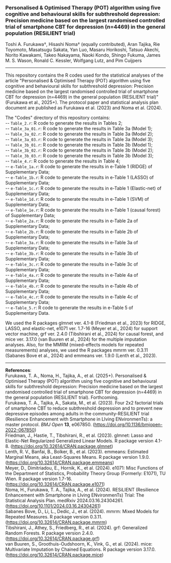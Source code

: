 ### Personalised & Optimised Therapy (POT) algorithm using five cognitive and behavioural skills for subthreshold depression: Precision medicine based on the largest randomised controlled trial of smartphone CBT for depression (n=4469) in the general population (RESiLIENT trial)

Toshi A. Furukawa†, Hisashi Noma† (equally contributed), Aran Tajika, Rie Toyomoto, Masatsugu Sakata, Yan Luo, Masaru Horikoshi, Tatsuo Akechi, Norito Kawakami, Takeo Nakayama, Naoki Kondo, Shingo Fukuma,
James M. S. Wason, Ronald C. Kessler, Wolfgang Lutz, and Pim Cuijpers

---

This repository contains the R codes used for the statistical analyses of the article "Personalised & Optimised Therapy (POT) algorithm using five cognitive and behavioural skills for subthreshold depression: Precision medicine based on the largest randomised controlled trial of smartphone CBT for depression (n=4469) in the general population (RESiLIENT trial)" (Furukawa et al., 2025+). The protocol paper and statistical analysis plan document are published as Furukawa et al. (2023) and Noma et al. (2024).

The "Codes" directory of this repository contains:  
-- `Table_2.r`: R code to generate the results in Tables 2;  
-- `Table_3a_01.r`: R code to generate the results in Table 3a (Model 1);  
-- `Table_3a_02.r`: R code to generate the results in Table 3a (Model 2);  
-- `Table_3a_03.r`: R code to generate the results in Table 3a (Model 3);  
-- `Table_3b_01.r`: R code to generate the results in Table 3b (Model 1);  
-- `Table_3b_02.r`: R code to generate the results in Table 3b (Model 2);  
-- `Table_3b_03.r`: R code to generate the results in Table 3b (Model 3);  
-- `Table_4.r`: R code to generate the results in Table 4;  
-- `e-Table_1a.r`: R code to generate the results in e-Table 1 (RIDGE) of Supplementary Data;  
-- `e-Table_1b.r`: R code to generate the results in e-Table 1 (LASSO) of Supplementary Data;  
-- `e-Table_1c.r`: R code to generate the results in e-Table 1 (Elastic-net) of Supplementary Data;  
-- `e-Table_1d.r`: R code to generate the results in e-Table 1 (SVM) of Supplementary Data;  
-- `e-Table_1e.r`: R code to generate the results in e-Table 1 (causal forest) of Supplementary Data;  
-- `e-Table_2a.r`: R code to generate the results in e-Table 2a of Supplementary Data;  
-- `e-Table_2b.r`: R code to generate the results in e-Table 2b of Supplementary Data;  
-- `e-Table_3a.r`: R code to generate the results in e-Table 3a of Supplementary Data;  
-- `e-Table_3b.r`: R code to generate the results in e-Table 3b of Supplementary Data;  
-- `e-Table_3c.r`: R code to generate the results in e-Table 3c of Supplementary Data;  
-- `e-Table_4a.r`: R code to generate the results in e-Table 4a of Supplementary Data;  
-- `e-Table_4b.r`: R code to generate the results in e-Table 4b of Supplementary Data;  
-- `e-Table_4c.r`: R code to generate the results in e-Table 4c of Supplementary Data;  
-- `e-Table_5.r`: R code to generate the results in e-Table 5 of Supplementary Data.

We used the R packages glmnet ver. 4.1-8 (Friedman et al., 2023) for RIDGE, LASSO, and elastic-net, e1071 ver. 1.7-16 (Meyer et al., 2024) for support vector machine, grf ver. 2.4.0 (Tibshirani et al., 2024) for causal forest, and mice ver. 3.17.0 (van Buuren et al., 2024) for the multiple imputation analyses. Also, for the MMRM (mixed-effects models for repeated measurements) analyses, we used the R packages mmrm ver. 0.3.11 (Sabanes Bove et al., 2024) and emmeans ver. 1.9.0 (Lenth et al., 2023).

---

**References**:  
Furukawa, T. A., Noma, H., Tajika, A., et al. (2025+). Personalised & Optimised Therapy (POT) algorithm using five cognitive and behavioural skills for subthreshold depression: Precision medicine based on the largest randomised controlled trial of smartphone CBT for depression (n=4469) in the general population (RESiLIENT trial). Forthcoming.  
Furukawa, T. A., Tajika, A., Sakata, M., et al. (2023). Four 2x2 factorial trials of smartphone CBT to reduce subthreshold depression and to prevent new depressive episodes among adults in the community-RESiLIENT trial (Resilience Enhancement with Smartphone in LIving ENvironmenTs): a master protocol. *BMJ Open* **13**, e067850. (https://doi.org/10.1136/bmjopen-2022-067850)  
Friedman, J., Hastie, T., Tibshirani, R., et al. (2023). glmnet: Lasso and Elastic-Net Regularized Generalized Linear Models. R package version 4.1-8. (https://doi.org/10.32614/CRAN.package.glmnet)  
Lenth, R. V., Banfai, B., Bolker, B., et al. (2023). emmeans: Estimated Marginal Means, aka Least-Squares Means. R package version 1.9.0. (https://doi.org/10.32614/CRAN.package.emmeans)  
Meyer, D., Dimitriadou, E., Hornik, K., et al. (2024). e1071: Misc Functions of the Department of Statistics, Probability Theory Group (Formerly: E1071), TU Wien. R package version 1.7-16. (https://doi.org/10.32614/CRAN.package.e1071)  
Noma, H., Furukawa, T. A., Tajika, A., et al. (2024). RESiLIENT (Resilience Enhancement with Smartphone in LIving ENvironmenTs) Trial: The Statistical Analysis Plan. medRxiv 2024.03.16.24304261. (https://doi.org/10.1101/2024.03.16.24304261)  
Sabanes Bove, D., Li, L., Dedic, J., et al. (2024). mmrm: Mixed Models for Repeated Measures. R package version 0.3.11. (https://doi.org/10.32614/CRAN.package.mmrm)  
Tibshirani, J., Athey, S., Friedberg, R., et al. (2024). grf: Generalized Random Forests. R package version 2.4.0. (https://doi.org/10.32614/CRAN.package.grf)  
van Buuren, S., Groothuis-Oudshoorn, K., Vink, G., et al. (2024). mice: Multivariate Imputation by Chained Equations. R package version 3.17.0. (https://doi.org/10.32614/CRAN.package.mice) 
